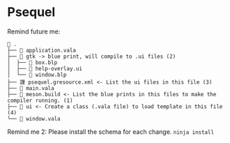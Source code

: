 # Psequel

Remind future me:
```
 .
├──  application.vala
├──  gtk -> blue print, will compile to .ui files (2)
│  ├──  box.blp
│  ├──  help-overlay.ui
│  └──  window.blp
├── 謹 psequel.gresource.xml <- List the ui files in this file (3)
├──  main.vala
├──  meson.build <- List the blue prints in this files to make the compiler running. (1)
├──  ui <- Create a class (.vala file) to load template in this file (4) 
└──  window.vala

```

Remind me 2:
 Please install the schema for each change.
 `ninja install`